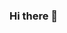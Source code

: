### Hi there 👋

<!--
**asifahmed0021/asifahmed0021** is a ✨ _special_ ✨ repository because its `README.md` (this file) appears on your GitHub profile.

Here are some ideas to get you started:

- 🔭 I’m currently working on ..
- 🌱 I’m currently learning ...
- 👯 I’m looking to collaborate on ...
- 🤔 I’m looking for help with ...
- 💬 Ask me about ...
- 📫 How to reach me: ahmed.1@iitj.ac.in
- 😄 Pronouns: ...
- ⚡ Fun fact: ...
-->
